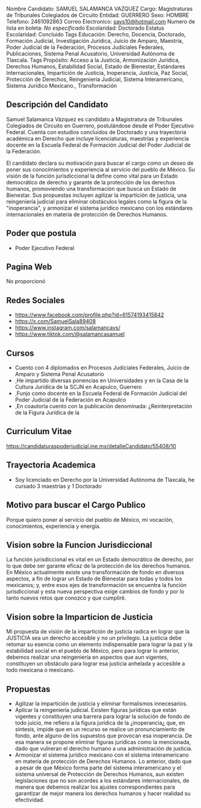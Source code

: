 Nombre Candidato: SAMUEL SALAMANCA VAZQUEZ
Cargo: Magistraturas de Tribunales Colegiados de Circuito
Entidad: GUERRERO
Sexo: HOMBRE
Telefono: 2461092863
Correo Electronico: savs10@hotmail.com
Numero de lista en boleta: *No especificado*
Escolaridad: Doctorado
Estatus Escolaridad: Concluido
Tags Educación: Derecho, Docencia, Doctorado, Formación Judicial, Investigación Jurídica, Juicio de Amparo, Maestría, Poder Judicial de la Federación, Procesos Judiciales Federales, Publicaciones, Sistema Penal Acusatorio, Universidad Autónoma de Tlaxcala.
Tags Propósito: Acceso a la Justicia, Armonización Jurídica, Derechos Humanos, Estabilidad Social, Estado de Bienestar, Estándares Internacionales, Impartición de Justicia, Inoperancia, Justicia, Paz Social, Protección de Derechos, Reingeniería Judicial, Sistema Interamericano, Sistema Jurídico Mexicano., Transformación


## Descripción del Candidato 

Samuel Salamanca Vázquez es candidato a Magistratura de Tribunales Colegiados de Circuito en Guerrero, postulándose desde el Poder Ejecutivo Federal. Cuenta con estudios concluidos de Doctorado y una trayectoria académica en Derecho que incluye licenciaturas, maestrías y experiencia docente en la Escuela Federal de Formación Judicial del Poder Judicial de la Federación.

El candidato declara su motivación para buscar el cargo como un deseo de poner sus conocimientos y experiencia al servicio del pueblo de México. Su visión de la función jurisdiccional la define como vital para un Estado democrático de derecho y garante de la protección de los derechos humanos, promoviendo una transformación que busca un Estado de Bienestar. Sus propuestas incluyen agilizar la impartición de justicia, una reingeniería judicial para eliminar obstáculos legales como la figura de la "inoperancia", y armonizar el sistema jurídico mexicano con los estándares internacionales en materia de protección de Derechos Humanos.


## Poder que postula

- Poder Ejecutivo Federal


## Pagina Web

No proporcionó


## Redes Sociales

- https://www.facebook.com/profile.php?id=61574193415842
- https://x.com/SamuelSala89408
- https://www.instagram.com/salamancavs/
- https://www.tiktok.com/@salamancasamuel


## Cursos

- Cuento con 4 diplomados en Procesos Judiciales Federales, Juicio de Amparo y Sistema Penal Acusatorio
- ,He impartido diversas ponencias en Universidades y en la Casa de la Cultura Jurídica de la SCJN en Acapulco, Guerrero
- ,Funjo como docente en la Escuela Federal de Formación Judicial del Poder Judicial de la Federación en Acapulco
- ,En coautoría cuento con la publicación denominada: ¿Reinterpretación de la Figura Jurídica de la


## Curriculum Vitae

https://candidaturaspoderjudicial.ine.mx/detalleCandidato/55408/10


## Trayectoria Academica

- Soy licenciado en Derecho por la Universidad Autónoma de Tlaxcala, he cursado 3 maestrías y 1 Doctorado


## Motivo para buscar el Cargo Publico

Porque quiero poner al servicio del pueblo de México, mi vocación, conocimientos, experiencia y energía.


## Vision sobre la Funcion Jurisdiccional

La función jurisdiccional es vital en un Estado democrático de derecho, por lo que debe ser garante eficaz de la protección de los derechos humanos. En México actualmente existe una transformación de fondo en diversos aspectos, a fin de lograr un Estado de Bienestar para todas y todos los mexicanos; y, entre esos ejes de transformación se encuentra la función jurisdiccional y esta nueva perspectiva exige cambios de fondo y por lo tanto nuevos retos que conozco y que cumpliré.


## Vision sobre la Imparticion de Justicia

Mi propuesta de visión de la impartición de justicia radica en lograr que la JUSTICIA sea un derecho accesible y no un privilegio. La justicia debe retomar su esencia como un elemento indispensable para lograr la paz y la estabilidad social en el pueblo de México, pero para lograr lo anterior, debemos realizar una reingeniería en aspectos que aun vigentes, constituyen un obstáculo para lograr esa justicia anhelada y accesible a todo mexicana o mexicano.


## Propuestas

- Agilizar la impartición de justicia y eliminar formalismos innecesarios.
- Aplicar la reingeniería judicial. Existen figuras jurídicas que están vigentes y constituyen una barrera para lograr la solución de fondo de todo juicio, me refiero a la figura jurídica de la ¿inoperancia¿ que, en síntesis, impide que en un recurso se realice un pronunciamiento de fondo, ante alguno de los supuestos que provocan esa inoperancia. De esa manera se propone eliminar figuras jurídicas como la mencionada, dado que vulneran el derecho humano a una administración de justicia.
- Armonizar el sistema jurídico mexicano con el sistema interamericano en materia de protección de Derechos Humanos. Lo anterior, dado que a pesar de que México forma parte del sistema interamericano y el sistema universal de Protección de Derechos Humanos, aun existen legislaciones que no son acordes a los estándares internacionales, de manera que debemos realizar los ajustes correspondientes para garantizar de mejor manera los derechos humanos y hacer realidad su efectividad.


